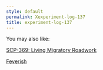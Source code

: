 ```yaml
---
style: default
permalink: Xexperiment-log-137
title: experiment-log-137
---
```

You may also like:

[SCP-369: Living Migratory Roadwork](http://scp-wiki.net/scp-369)

[Feverish](http://scp-wiki.net/feverish)
